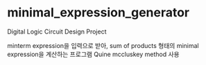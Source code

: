 # minimal_expression_generator

Digital Logic Circuit Design Project

minterm expression을 입력으로 받아, sum of products 형태의 minimal expression을 계산하는 프로그램
Quine mccluskey method 사용
